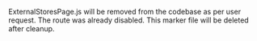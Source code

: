 ExternalStoresPage.js will be removed from the codebase as per user request. The route was already disabled. This marker file will be deleted after cleanup.